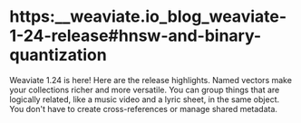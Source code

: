 # https:\_\_weaviate.io_blog_weaviate-1-24-release#hnsw-and-binary-quantization

Weaviate 1.24 is here! Here are the release highlights. Named vectors make your collections richer and more versatile. You can group things that are logically related, like a music video and a lyric sheet, in the same object. You don't have to create cross-references or manage shared metadata.
